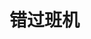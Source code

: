 # 错过班机
<sc-dc />
<br />
<dialog>
# It's great to see you, Steve!
## Happy to see you Jack.
# How was your [flight/n./5]?
## The [process/n.] was a [nightmare/n./3].
I'm just happy to be here now.
# What happened?
## I flew from Taipei to Tokyo, and then Tokyo to New York. 
Due to bad weather in Taipei, the plane was [grounded/adj.] for an hour.
## I missed my [connection/n./5] in Tokyo because of the [delay/n.].
Sky Air only has one flight a day to New York, so I spent an hour at Sky Air's ticketing counter as they tried to put me on another airline's flight.
# Sorry to hear that.
## Finally, they put me on  a Star Airlines flight for New York, but I had to wait for six hours in the airport.
# You must be jet-lagged.
Let's go to the coffee shop next door and get you a cup of coffee.
## Sounds good. I sure need it.
</dialog>
